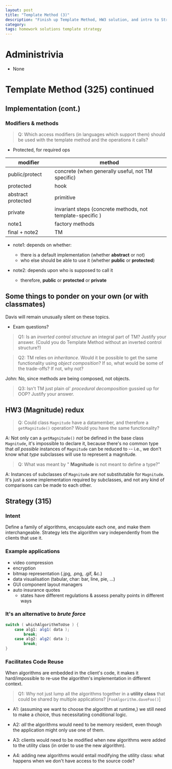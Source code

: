 ```yaml
---
layout: post
title: "Template Method (3)"
description: "Finish up Template Method, HW3 solution, and intro to Strategy"
category: 
tags: homework solutions template strategy
---
```


# Administrivia

* None

# Template Method (325) continued

## Implementation (cont.)

### Modifiers & methods

> Q: Which access modifiers (in languages which support them) should be
> used with the template method and the operations it calls? 

* Protected, for required ops

| modifier            | method                   |
| ------------------- | ------------------------ |
| public/protect | concrete (when generally useful, not TM specific)
| protected | hook |
| abstract protected  | primitive |
| private | invariant steps (concrete methods, not template-specific )
| note1 | factory methods | 
| final + note2 | TM |

* note1: depends on whether: 
  * there is a default implementation (whether __abstract__ or not) 
  * who else should be able to use it (whether __public__ or __protected__) 

* note2: depends upon who is supposed to call it
  * therefore, __public__ or __protected__ or __private__
    
## Some things to ponder on your own (or with classmates)

Davis will remain unusually silent on these topics. 

* Exam questions? 

> Q1: Is an *inverted control structure* an integral part of TM? Justify
> your answer. (Could you do Template Method without an inverted control
> structure?)

> Q2: TM relies on *inheritance*. Would it be possible to get the same
> functionality using *object composition*?  If so, what would be some
> of the trade-offs? If not, why not? 

John: No, since methods are being composed, not objects. 

> Q3: Isn't TM just plain ol' *procedural decomposition* gussied up for
> OOP? Justify your answer. 

## HW3 (Magnitude) redux

> Q: Could class `Magnitude` have a datamember, and therefore a `getMagnitude()`
> operation? Would you have the same functionality?  

A: Not only can a `getMagnitude()` *not* be defined in the base class
`Magnitude`, it's impossible to declare it, because there's no common type
that *all possible* instances of `Magnitude` can be reduced to -- i.e.,
we don't know what *type* subclasses will use to represent a magnitude. 

> Q: What was meant by " __Magnitude__ is not meant to define a type?"

A: Instances of subclasses of `Magnitude` are *not* substitutable for
`Magnitude`. It's just a some implementation required
 by subclasses, and not any kind of comparisons can be made to each other. 

## Strategy (315)

### Intent

Define a family of algorithms, encapsulate each one, and make them interchangeable. Strategy lets the algorithm vary independently from the clients that use it. 

### Example applications

* video compression
* encryption
* bitmap representation (.jpg, .png, .gif, &c.)
* data visualisation (tabular, char: bar, line, pie, ...)
* GUI component layout managers
* auto insurance quotes
	* states have different regulations & assess penalty points in different ways

### It's an alternative to *brute force* 

``` java
switch ( whichAlgorithmToUse ) {
	case alg1: alg1( data );
		break;
	case alg2: alg2( data );
		break;
}
```

### Facilitates Code Reuse

When algorithms are embedded in the client's code, it makes it hard/impossible to re-use the algorithm's implementation in different context. 

> Q1: Why not just lump all the algorithms together in a __utility class__ that could be shared by multiple applications? [`FooAlgorithm.daveFoo()`]

* A1: (assuming we want to choose the algorithm at runtime,) we still need to make a choice, thus necessitating conditional logic. 

* A2: *all* the algorithms would need to be memory resident, even though the application might only use one of them. 

* A3: clients would need to be modified when new algorithms were added to the utility class (in order to use the new algorithm). 

* A4: adding new algorithms would entail modifying the utility class: what happens when we don't have access to the source code? 
